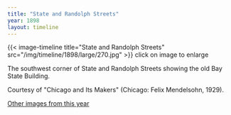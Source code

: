 ```yaml
---
title: "State and Randolph Streets"
year: 1898
layout: timeline
---
```


{{< image-timeline title="State and Randolph Streets" src="/img/timeline/1898/large/270.jpg" >}}
click on image to enlarge

The southwest corner of State and Randolph Streets showing the old Bay State Building. 

Courtesy of "Chicago and Its Makers" (Chicago: Felix Mendelsohn, 1929).  

[Other images from this year](/historical/timeline/1898)